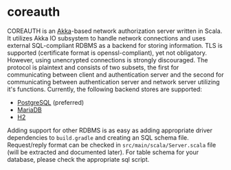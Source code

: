 coreauth
========

COREAUTH is an <a href="http://akka.io">Akka</a>-based network authorization server written in Scala. It utilizes Akka IO subsystem to handle network connections and uses external SQL-compliant RDBMS as a backend for storing information. TLS is supported (certificate format is openssl-compliant), yet not obligatory. However, using unencrypted connections is strongly discouraged.
The protocol is plaintext and consists of two subsets, the first for communicating between client and authentication server and the second for communicating between authentication server and network server utilizing it's functions.
Currently, the following backend stores are supported:

* [PostgreSQL](http://www.postgresql.org/) (preferred)
* [MariaDB](http://mariadb.org/)
* [H2](http://www.h2database.com/html/main.html)

Adding support for other RDBMS is as easy as adding appropriate driver dependencies to `build.gradle` and creating an SQL schema file.
Request/reply format can be checked in `src/main/scala/Server.scala` file (will be extracted and documented later).
For table schema for your database, please check the appropriate sql script.
